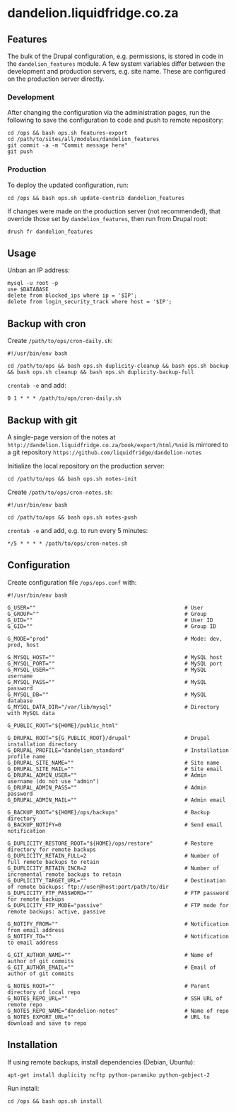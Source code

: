 # dandelion.liquidfridge.co.za



## Features

The bulk of the Drupal configuration, e.g. permissions, is stored in code in the `dandelion_features` module. A few system variables differ between the development and production servers, e.g. site name. These are configured on the production server directly.

### Development

After changing the configuration via the administration pages, run the following to save the configuration to code and push to remote repository:

```
cd /ops && bash ops.sh features-export
cd /path/to/sites/all/modules/dandelion_features
git commit -a -m "Commit message here"
git push
```

### Production

To deploy the updated configuration, run:

```
cd /ops && bash ops.sh update-contrib dandelion_features
```

If changes were made on the production server (not recommended), that override those set by `dandelion_features`, then run from Drupal root:

```
drush fr dandelion_features
```



## Usage

Unban an IP address:

```
mysql -u root -p
use $DATABASE
delete from blocked_ips where ip = '$IP';
delete from login_security_track where host = '$IP';
```



## Backup with cron

Create `/path/to/ops/cron-daily.sh`:

```
#!/usr/bin/env bash

cd /path/to/ops && bash ops.sh duplicity-cleanup && bash ops.sh backup && bash ops.sh cleanup && bash ops.sh duplicity-backup-full
```

`crontab -e` and add:

```
0 1 * * * /path/to/ops/cron-daily.sh
```



## Backup with git

A single-page version of the notes at `http://dandelion.liquidfridge.co.za/book/export/html/%nid` is mirrored to a git repository `https://github.com/liquidfridge/dandelion-notes`

Initialize the local repository on the production server:

```
cd /path/to/ops && bash ops.sh notes-init
```

Create `/path/to/ops/cron-notes.sh`:

```
#!/usr/bin/env bash

cd /path/to/ops && bash ops.sh notes-push
```

`crontab -e` and add, e.g. to run every 5 minutes:

```
*/5 * * * * /path/to/ops/cron-notes.sh
```



## Configuration

Create configuration file `/ops/ops.conf` with:

```
#!/usr/bin/env bash

G_USER=""                                               # User
G_GROUP=""                                              # Group
G_UID=""                                                # User ID
G_GID=""                                                # Group ID

G_MODE="prod"                                           # Mode: dev, prod, host

G_MYSQL_HOST=""                                         # MySQL host
G_MYSQL_PORT=""                                         # MySQL port
G_MYSQL_USER=""                                         # MySQL username
G_MYSQL_PASS=""                                         # MySQL password
G_MYSQL_DB=""                                           # MySQL database
G_MYSQL_DATA_DIR="/var/lib/mysql"                       # Directory with MySQL data

G_PUBLIC_ROOT="${HOME}/public_html"

G_DRUPAL_ROOT="${G_PUBLIC_ROOT}/drupal"                 # Drupal installation directory
G_DRUPAL_PROFILE="dandelion_standard"                   # Installation profile name
G_DRUPAL_SITE_NAME=""                                   # Site name
G_DRUPAL_SITE_MAIL=""                                   # Site email
G_DRUPAL_ADMIN_USER=""                                  # Admin username (do not use "admin")
G_DRUPAL_ADMIN_PASS=""                                  # Admin password
G_DRUPAL_ADMIN_MAIL=""                                  # Admin email

G_BACKUP_ROOT="${HOME}/ops/backups"                     # Backup directory
G_BACKUP_NOTIFY=0                                       # Send email notification

G_DUPLICITY_RESTORE_ROOT="${HOME}/ops/restore"          # Restore directory for remote backups
G_DUPLICITY_RETAIN_FULL=2                               # Number of full remote backups to retain
G_DUPLICITY_RETAIN_INCR=2                               # Number of incremental remote backups to retain
G_DUPLICITY_TARGET_URL=""                               # Destination of remote backups: ftp://user@host:port/path/to/dir
G_DUPLICITY_FTP_PASSWORD=""                             # FTP password for remote backups
G_DUPLICITY_FTP_MODE="passive"                          # FTP mode for remote backups: active, passive

G_NOTIFY_FROM=""                                        # Notification from email address
G_NOTIFY_TO=""                                          # Notification to email address

G_GIT_AUTHOR_NAME=""                                    # Name of author of git commits
G_GIT_AUTHOR_EMAIL=""                                   # Email of author of git commits

G_NOTES_ROOT=""                                         # Parent directory of local repo
G_NOTES_REPO_URL=""                                     # SSH URL of remote repo
G_NOTES_REPO_NAME="dandelion-notes"                     # Name of repo
G_NOTES_EXPORT_URL=""                                   # URL to download and save to repo
```



## Installation

If using remote backups, install dependencies (Debian, Ubuntu):

```
apt-get install duplicity ncftp python-paramiko python-gobject-2
```

Run install:

```
cd /ops && bash ops.sh install
```
